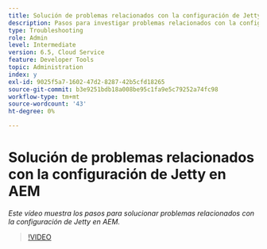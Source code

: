 ```yaml
---
title: Solución de problemas relacionados con la configuración de Jetty en AEM
description: Pasos para investigar problemas relacionados con la configuración de jetty
type: Troubleshooting
role: Admin
level: Intermediate
version: 6.5, Cloud Service
feature: Developer Tools
topic: Administration
index: y
exl-id: 9025f5a7-1602-47d2-8287-42b5cfd18265
source-git-commit: b3e9251bdb18a008be95c1fa9e5c79252a74fc98
workflow-type: tm+mt
source-wordcount: '43'
ht-degree: 0%

---
```


# Solución de problemas relacionados con la configuración de Jetty en AEM

*Este vídeo muestra los pasos para solucionar problemas relacionados con la configuración de Jetty en AEM.*

>[!VIDEO](https://video.tv.adobe.com/v/335470?quality=12&learn=on)
